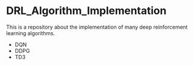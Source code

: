 # DRL_Algorithm_Implementation
This is a repository about the implementation of many deep reinforcement learning algorithms.

- DQN
- DDPG
- TD3
